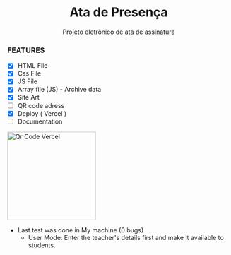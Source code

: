 <h1 align="center"> Ata de Presença </h1>
<p align="center"> Projeto eletrônico de ata de assinatura </p>

### FEATURES

- [x] HTML File
- [x] Css File 
- [x] JS File 
- [x] Array file (JS) - Archive data
- [x] Site Art
- [ ] QR code adress
- [x] Deploy ( Vercel )
- [ ] Documentation
   
<img src="https://github.com/user-attachments/assets/c3f98fdf-0be3-47b3-8831-e1e41d4cb209" align="center" alt="Qr Code Vercel" height="200">

 - Last test was done in My machine (0 bugs)
    * User Mode: Enter the teacher's details first and make it available to students.

    
